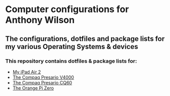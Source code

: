 # Computer configurations for Anthony Wilson

## The configurations, dotfiles and package lists for my various Operating Systems & devices

### This repository contains dotfiles & package lists for:

* [My iPad Air 2](../tree/master/iPad)
* [The Compaq Presario V4000](../tree/master/PresarioV4000)
* [The Compaq Presario CQ60](../tree/master/PresarioCQ60)
* [The Orange Pi Zero](../tree/master/Orange%20Pi%20Zero)
